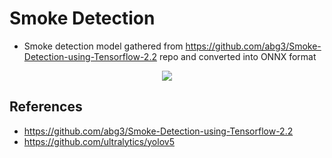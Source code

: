 # Smoke Detection

* Smoke detection model gathered from https://github.com/abg3/Smoke-Detection-using-Tensorflow-2.2 repo and converted into ONNX format

<p align="center">
  <img src="https://user-images.githubusercontent.com/32782530/161400691-c122d08d-1d7c-4313-9de5-3176e2f3f0e4.png">
</p>


## References
* https://github.com/abg3/Smoke-Detection-using-Tensorflow-2.2
* https://github.com/ultralytics/yolov5
